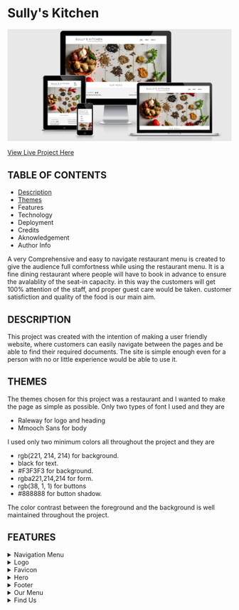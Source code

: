 # Sully's Kitchen
![Am i Responsive image](/assets/docs/responsive.png)

[View Live Project Here](https://shahid129.github.io/sully-s-kitchen/index.html)

## TABLE OF CONTENTS

- [Description](##-description)
- [Themes](##-themes)
- Features
- Technology
- Deployment 
- Credits
- Aknowledgement
- Author Info

A very Comprehensive and easy to navigate restaurant menu is created to give the audience full comfortness while using the restaurant menu. It is a fine dining restaurant where people will have to book in advance to ensure the avalablity of the seat-in capacity. in this way the customers will get 100% attention of the staff, and proper guest care would be taken. customer satisfiction and quality of the food is our main aim.

## DESCRIPTION
This project was created with the intention of making a user friendly website, where customers can easily navigate between the pages and be able to find their required documents. The site is simple enough even for a person with no or little experience would be able to use it.
  
## THEMES
The themes chosen for this project was a restaurant and I wanted to make the page as simple as possible. Only two types of font I used and they are 

 - Raleway for logo and heading
 - Mmooch Sans for body

 I used only two minimum colors all throughout the project and they are
 - rgb(221, 214, 214) for background.
 - black for text.
 - #F3F3F3 for background.
 - rgba221,214,214 for form.
 - rgb(38, 1, 1) for buttons
 - #888888 for button shadow.

The color contrast between the foreground and the background is well maintained throughout the project.

## FEATURES

 <details>
 <summary> Navigation Menu</summary>
[See Image](/assets/docs/navigation.png)
The Navigation Menu is inside the header section and stays on the right hand side of the laptop screen. As the screen becomes smaller, or on small mobile device the menus comes down the logo. I did not use the hamburger menu because I tried to stick to course module as much as I could, even though I used css flexbox.
</details>

 
<details>
<summary>Logo</summary>

[See Image](/assets/docs/logo.png)
Logo is simply the name of the restaurant with a sub heading underneath it. The logo creates a link to the home page and can be accessed from anywhere within the site.
</details>


<details>
<summary>Favicon</summary>

[See Image](/assets/docs/favicon.png)
Favicon is simply  the first two letters of Sully's Kitchen. Blue background with white text gives a nice, clean professional look Favicon is created using the [favicon](https://favicon.io/favicon-generator/) website.
</details>

<details>
<summary>Hero</summary>

[See Image](/assets/docs/hero.png)

The Hero image was chosen very carefully to give a good flavour of curry and Indian restaurant. Different types of spices and seeds gives a proper indication about what type of restaurant is this.
</details>


<details>
<summary>Footer</summary>

[See Image](/assets/docs/footer.png)

The footer section includes all the social media links that Sully's Restaurant is connected with. The name of the social media is specified along with its logo so that anyone can understand. the layout stays same for even smaller devices up to 252px. Footer is situated at the bottom of all the pages.
</details>

<details>
<summary>Our Menu</summary>

[See Image](/assets/docs/our-menu.png)

The our menu section is placed in the first page without creating a menu option. I thought it would be easier for customers to see the menu as soon as the visit the site. They do not have to look for menu in navigation bar. At the bottom of the menu there is a [FULL MENU](/assets/docs/more-menu.png) button which will take them to the rest of the menu. The full menu page has two sections. First section has the rest of the main course. The second section has sides, drinks and desserts with their price indicated in the menu.
</details>

<details>
<summary>Find Us</summary>

[See Image](/assets/docs/find-us.png)

Find us section is situated at the bottom of the main page just above the footer. It includes a map with exact location on it, an imaginary address of the location and message us section. In the message us section a customer can contact us directly by putting their details in it.
</details>


